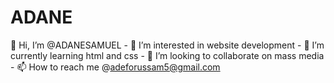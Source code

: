 # ADANE
 👋 Hi, I’m @ADANESAMUEL - 👀 I’m interested in website development - 🌱 I’m currently learning html and css - 💞️ I’m looking to collaborate on mass media - 📫 How to reach me @adeforussam5@gmail.com
